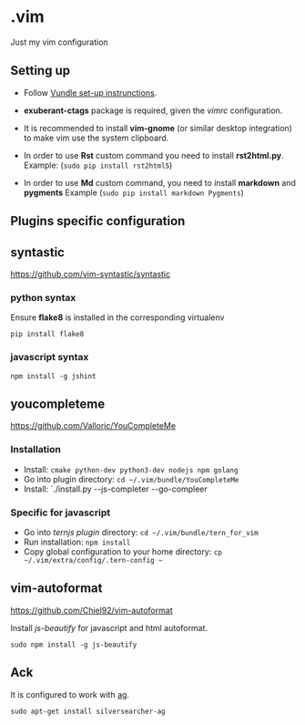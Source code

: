 # .vim

Just my vim configuration


## Setting up

- Follow [Vundle set-up instrunctions](https://github.com/VundleVim/Vundle.vim#quick-start).
- **exuberant-ctags** package is required, given the _vimrc_ configuration.

- It is recommended to install **vim-gnome** (or similar desktop integration) to make vim use
the system clipboard.
- In order to use **Rst** custom command you need to install **rst2html.py**. Example: (`sudo pip install rst2html5`)
- In order to use **Md** custom command, you need to install **markdown** and **pygments** Example (`sudo pip install markdown Pygments`)


## Plugins specific configuration

## syntastic

<https://github.com/vim-syntastic/syntastic>

### python syntax

Ensure **flake8** is installed in the corresponding virtualenv

    pip install flake8

### javascript syntax

    npm install -g jshint


## youcompleteme

<https://github.com/Valloric/YouCompleteMe>

### Installation

- Install: `cmake python-dev python3-dev nodejs npm golang`
- Go into plugin directory: `cd ~/.vim/bundle/YouCompleteMe`
- Install: `./install.py --js-completer --go-compleer


### Specific for javascript

- Go into _ternjs plugin_ directory: `cd ~/.vim/bundle/tern_for_vim`
- Run installation: `npm install`
- Copy global configuration to your home directory: `cp ~/.vim/extra/config/.tern-config ~`


## vim-autoformat

<https://github.com/Chiel92/vim-autoformat>


Install _js-beautify_ for javascript and html autoformat.

    sudo npm install -g js-beautify


## Ack


It is configured to work with [ag](https://github.com/ggreer/the_silver_searcher).

    sudo apt-get install silversearcher-ag
